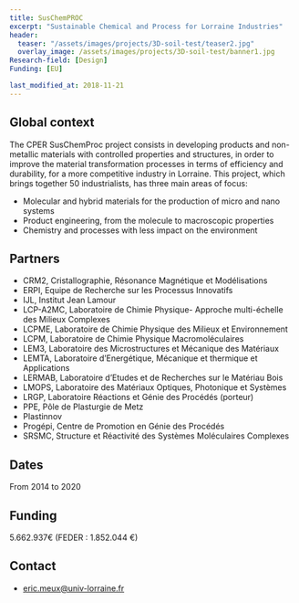```yaml
---
title: SusChemPROC
excerpt: "Sustainable Chemical and Process for Lorraine Industries"
header:
  teaser: "/assets/images/projects/3D-soil-test/teaser2.jpg"  
  overlay_image: /assets/images/projects/3D-soil-test/banner1.jpg  
Research-field: [Design]
Funding: [EU]

last_modified_at: 2018-11-21  
---
```



## Global context 

The CPER SusChemProc project consists in developing products and non-metallic materials with controlled properties and structures, in order to improve the material transformation processes in terms of efficiency and durability, for a more competitive industry in Lorraine.
This project, which brings together 50 industrialists, has three main areas of focus:

- Molecular and hybrid materials for the production of micro and nano systems
- Product engineering, from the molecule to macroscopic properties
- Chemistry and processes with less impact on the environment


## Partners

- CRM2, Cristallographie, Résonance Magnétique et Modélisations
- ERPI, Equipe de Recherche sur les Processus Innovatifs
- IJL, Institut Jean Lamour
- LCP-A2MC, Laboratoire de Chimie Physique- Approche multi-échelle des Milieux Complexes
- LCPME, Laboratoire de Chimie Physique des Milieux et Environnement
- LCPM, Laboratoire de Chimie Physique Macromoléculaires
- LEM3, Laboratoire des Microstructures et Mécanique des Matériaux
- LEMTA, Laboratoire d’Energétique, Mécanique et thermique et Applications
- LERMAB, Laboratoire d’Etudes et de Recherches sur le Matériau Bois
- LMOPS, Laboratoire des Matériaux Optiques, Photonique et Systèmes
- LRGP, Laboratoire Réactions et Génie des Procédés (porteur)
- PPE, Pôle de Plasturgie de Metz
- Plastinnov
- Progépi, Centre de Promotion en Génie des Procédés
- SRSMC, Structure et Réactivité des Systèmes Moléculaires Complexes


## Dates
From 2014 to 2020

## Funding

5.662.937€ (FEDER : 1.852.044 €)

## Contact

- eric.meux@univ-lorraine.fr

